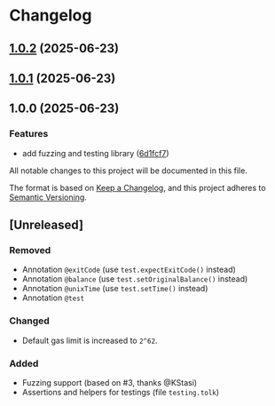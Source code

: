 # Changelog

## [1.0.2](https://github.com/tonkite/jest-tolk/compare/1.0.1...1.0.2) (2025-06-23)

## [1.0.1](https://github.com/tonkite/jest-tolk/compare/1.0.0...1.0.1) (2025-06-23)

## 1.0.0 (2025-06-23)

### Features

* add fuzzing and testing library ([6d1fcf7](https://github.com/tonkite/jest-tolk/commit/6d1fcf74085b145bb0e77d559ce863a0bafe9d0c))

All notable changes to this project will be documented in this file.

The format is based on [Keep a Changelog](https://keepachangelog.com/en/1.0.0/),
and this project adheres to [Semantic Versioning](https://semver.org/spec/v2.0.0.html).

## [Unreleased]

### Removed

- Annotation `@exitCode` (use `test.expectExitCode()` instead)
- Annotation `@balance` (use `test.setOriginalBalance()` instead)
- Annotation `@unixTime` (use `test.setTime()` instead)
- Annotation `@test`

### Changed

- Default gas limit is increased to `2^62`.

### Added

- Fuzzing support (based on #3, thanks @KStasi)
- Assertions and helpers for testings (file `testing.tolk`)
